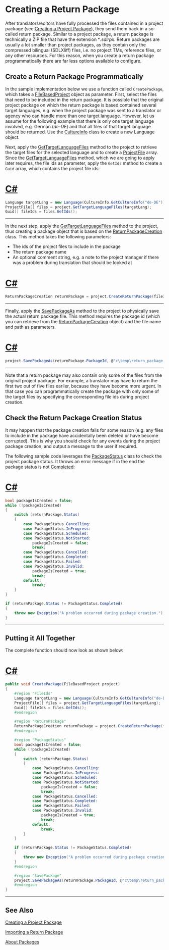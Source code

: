 Creating a Return Package
==

After translators/editors have fully processed the files contained in a project package (see [Creating a Project Package](creating_a_project_package.md)), they send them back in a so-called return package. Similar to a project package, a return package is technically a ZIP file that have the extension **.sdlrpx*. Return packages are usually a lot smaller than project packages, as they contain only the compressed bilingual (SDLXliff) files, i.e. no project TMs, reference files, or any other resources. For this reason, when you create a return package programmatically there are far less options available to configure.

Create a Return Package Programmatically
--
In the sample implementation below we use a function called ```CreatePackage```, which takes a [FileBasedProject](../../api/projectautomation/Sdl.ProjectAutomation.FileBased.FileBasedProject.yml) object as parameter. First, select the files that need to be included in the return package. It is possible that the original project package on which the return package is based contained several target languages, e.g. when the project package was sent to a translator or agency who can handle more than one target language. However, let us assume for the following example that there is only one target language involved, e.g. German (*de-DE*) and that all files of that target language should be returned. Use the [CultureInfo](https://docs.microsoft.com/en-us/dotnet/api/system.globalization.cultureinfo?redirectedfrom=MSDN&view=net-5.0) class to create a new Language object.

Next, apply the [GetTargetLanguageFiles](../../api/projectautomation/Sdl.ProjectAutomation.FileBased.FileBasedProject.yml#Sdl_ProjectAutomation_FileBased_FileBasedProject_GetTargetLanguageFiles) method to the project to retrieve the target files for the selected language and to create a [ProjectFile](../../api/projectautomation/Sdl.ProjectAutomation.Core.ProjectFile.yml) array. Since the [GetTargetLanguageFiles](../../api/projectautomation/Sdl.ProjectAutomation.FileBased.FileBasedProject.yml#Sdl_ProjectAutomation_FileBased_FileBasedProject_GetTargetLanguageFiles) method, which we are going to apply later requires, the file ids as parameter, apply the ```GetIds``` method to create a ```Guid``` array, which contains the project file ids:

# [C#](#tab/tabid-1)
```cs
Language targetLang = new Language(CultureInfo.GetCultureInfo("de-DE"));
ProjectFile[] files = project.GetTargetLanguageFiles(targetLang);
Guid[] fileIds = files.GetIds();
```
***

In the next step, apply the [GetTargetLanguageFiles](../../api/projectautomation/Sdl.ProjectAutomation.FileBased.FileBasedProject.yml#Sdl_ProjectAutomation_FileBased_FileBasedProject_GetTargetLanguageFiles) method to the project, thus creating a package object that is based on the [ReturnPackageCreation](../../api/projectautomation/Sdl.ProjectAutomation.Core.ReturnPackageCreation.yml) class. This method takes the following parameters:

* The ids of the project files to include in the package
* The return package name
* An optional comment string, e.g. a note to the project manager if there was a problem during translation that should be looked at

# [C#](#tab/tabid-2)
```cs
ReturnPackageCreation returnPackage = project.CreateReturnPackage(fileIds, "Return Package Name", "Comment: Everything went fine");
```
***

Finally, apply the [SavePackageAs](../../api/projectautomation/Sdl.ProjectAutomation.FileBased.FileBasedProject.yml#Sdl_ProjectAutomation_FileBased_FileBasedProject_SavePackageAs_System_Guid_System_String_) method to the project to physically save the actual return package file. This method requires the package id (which you can retrieve from the  [ReturnPackageCreation](../../api/projectautomation/Sdl.ProjectAutomation.Core.ReturnPackageCreation.yml) object) and the file name and path as parameters.

# [C#](#tab/tabid-3)
```cs
project.SavePackageAs(returnPackage.PackageId, @"c\temp\return_package.sdlrpx");
```
***

Note that a return package may also contain only some of the files from the original project package. For example, a translator may have to return the first two out of five files earlier, because they have become more urgent. In that case you can programmatically create the package with only some of the target files by specifying the corresponding file ids during project creation.

Check the Return Package Creation Status
--
It may happen that the package creation fails for some reason (e.g. any files to include in the package have accidentally been deleted or have become corrupted). This is why you should check for any events during the project package creation, and output a message to the user if required.

The following sample code leverages the [PackageStatus](../../api/projectautomation/Sdl.ProjectAutomation.Core.PackageStatus.yml) class to check the project package status. It throws an error message if in the end the package status is not [Completed](../../api/projectautomation/Sdl.ProjectAutomation.Core.PackageStatus.yml#fields):

# [C#](#tab/tabid-4)
```cs
bool packageIsCreated = false;
while (!packageIsCreated)
{
    switch (returnPackage.Status)
    {
        case PackageStatus.Cancelling:
        case PackageStatus.InProgress:
        case PackageStatus.Scheduled:
        case PackageStatus.NotStarted:
            packageIsCreated = false;
            break;
        case PackageStatus.Cancelled:
        case PackageStatus.Completed:
        case PackageStatus.Failed:
        case PackageStatus.Invalid:
            packageIsCreated = true;
            break;
        default:
            break;
    }
}

if (returnPackage.Status != PackageStatus.Completed)
{
    throw new Exception("A problem occurred during package creation.");
}
```
***

Putting it All Together
--

The complete function should now look as shown below:

# [C#](#tab/tabid-5)
```cs
public void CreatePackage(FileBasedProject project)
{
    #region "FileIds"
    Language targetLang = new Language(CultureInfo.GetCultureInfo("de-DE"));
    ProjectFile[] files = project.GetTargetLanguageFiles(targetLang);
    Guid[] fileIds = files.GetIds();
    #endregion

    #region "ReturnPackage"
    ReturnPackageCreation returnPackage = project.CreateReturnPackage(fileIds, "Return Package Name", "Comment: Everything went fine");
    #endregion

    #region "PackageStatus"
    bool packageIsCreated = false;
    while (!packageIsCreated)
    {
        switch (returnPackage.Status)
        {
            case PackageStatus.Cancelling:
            case PackageStatus.InProgress:
            case PackageStatus.Scheduled:
            case PackageStatus.NotStarted:
                packageIsCreated = false;
                break;
            case PackageStatus.Cancelled:
            case PackageStatus.Completed:
            case PackageStatus.Failed:
            case PackageStatus.Invalid:
                packageIsCreated = true;
                break;
            default:
                break;
        }
    }

    if (returnPackage.Status != PackageStatus.Completed)
    {
        throw new Exception("A problem occurred during package creation.");
    }
    #endregion

    #region "SavePackage"
    project.SavePackageAs(returnPackage.PackageId, @"c\temp\return_package.sdlrpx");
    #endregion
}
```
***

See Also
-- 

[Creating a Project Package](creating_a_project_package.md)

[Importing a Return Package](importing_a_return_package.md)

[About Packages](about_packages.md)